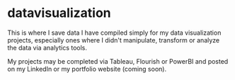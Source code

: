# datavisualization
This is where I save data I have compiled simply for my data visualization projects, especially ones where I didn't manipulate, transform or analyze the data via analytics tools.

My projects may be completed via Tableau, Flourish or PowerBI and posted on my LinkedIn or my portfolio website (coming soon).
